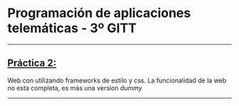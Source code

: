 # Programación de aplicaciones telemáticas - 3º GITT

***

## [Práctica 2:](https://j0nan.github.io/PAT/Practica2/index.html)

Web con utilizando frameworks de estilo y css. 
La funcionalidad de la web no esta completa, es más una version _dummy_

***